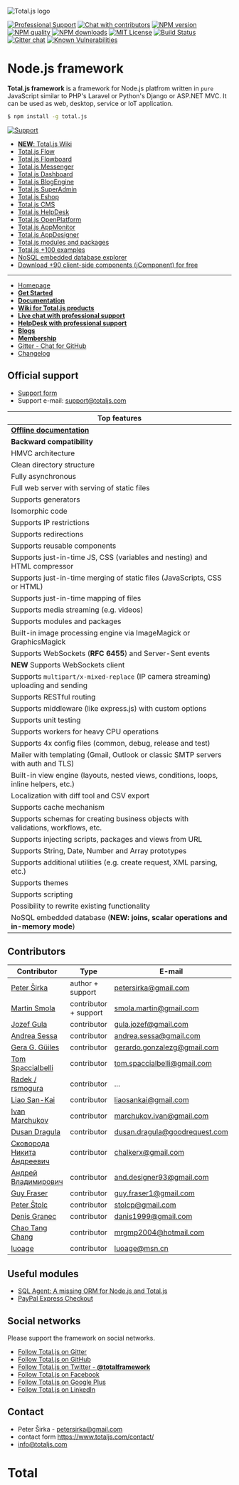![Total.js logo](https://www.totaljs.com/img/logo-totaljs.png)

[![Professional Support](https://www.totaljs.com/img/badge-support.svg)](https://www.totaljs.com/support/) [![Chat with contributors](https://www.totaljs.com/img/badge-chat.svg)](https://messenger.totaljs.com) [![NPM version][npm-version-image]][npm-url] [![NPM quality][npm-quality]](http://packagequality.com/#?package=total.js) [![NPM downloads][npm-downloads-image]][npm-url] [![MIT License][license-image]][license-url] [![Build Status][travis-image]][travis-url] [![Gitter chat](https://badges.gitter.im/totaljs/framework.png)](https://messenger.totaljs.com) [![Known Vulnerabilities](https://snyk.io/test/npm/total.js/badge.svg)](https://snyk.io/test/npm/total.js)

Node.js framework
=====================

__Total.js framework__ is a framework for Node.js platfrom written in `pure` JavaScript similar to PHP's Laravel or Python's Django or ASP.NET MVC. It can be used as web, desktop, service or IoT application.

```bash
$ npm install -g total.js
```

[![Support](https://www.totaljs.com/img/button-support.png?v=3)](https://www.totaljs.com/support/)

- [__NEW__: Total.js Wiki](https://www.totaljs.com/wiki/)
- [Total.js Flow](https://www.totaljs.com/flow/)
- [Total.js Flowboard](https://www.totaljs.com/flowboard/)
- [Total.js Messenger](https://www.totaljs.com/messenger/)
- [Total.js Dashboard](https://www.totaljs.com/dashboard/)
- [Total.js BlogEngine](https://www.totaljs.com/blogengine/)
- [Total.js SuperAdmin](https://www.totaljs.com/superadmin/)
- [Total.js Eshop](http://www.totaljs.com/eshop/)
- [Total.js CMS](http://www.totaljs.com/cms/)
- [Total.js HelpDesk](https://www.totaljs.com/helpdesk/)
- [Total.js OpenPlatform](https://www.totaljs.com/openplatform/)
- [Total.js AppMonitor](https://www.totaljs.com/monitor/)
- [Total.js AppDesigner](https://www.totaljs.com/designer/)
- [Total.js modules and packages](https://modules.totaljs.com)
- [Total.js +100 examples](https://github.com/totaljs/examples)
- [NoSQL embedded database explorer](https://www.totaljs.com/nosql/)
- [Download +90 client-side components (jComponent) for free](https://componentator.com)

---

- [Homepage](http://www.totaljs.com)
- [__Get Started__](http://www.totaljs.com/get-started/)
- [__Documentation__](http://docs.totaljs.com)
- [__Wiki for Total.js products__](http://wiki.totaljs.com)
- [__Live chat with professional support__](https://messenger.totaljs.com)
- [__HelpDesk with professional support__](https://helpdesk.totaljs.com)
- [__Blogs__](https://blog.totaljs.com)
- [__Membership__](https://my.totaljs.com)
- [Gitter - Chat for GitHub](https://gitter.im/totaljs/framework)
- [Changelog](https://github.com/totaljs/framework/blob/master/changes.txt)

## Official support

- [Support form](http://www.totaljs.com/support/)
- Support e-mail: <support@totaljs.com>

| Top features |
|------|
| [__Offline documentation__](http://docs.totaljs.com) |
| __Backward compatibility__ |
| HMVC architecture |
| Clean directory structure |
| Fully asynchronous |
| Full web server with serving of static files |
| Supports generators |
| Isomorphic code |
| Supports IP restrictions |
| Supports redirections |
| Supports reusable components |
| Supports just-in-time JS, CSS (variables and nesting) and HTML compressor |
| Supports just-in-time merging of static files (JavaScripts, CSS or HTML) |
| Supports just-in-time mapping of files |
| Supports media streaming (e.g. videos) |
| Supports modules and packages |
| Built-in image processing engine via ImageMagick or GraphicsMagick |
| Supports WebSockets (__RFC 6455__) and Server-Sent events |
| __NEW__ Supports WebSockets client |
| Supports `multipart/x-mixed-replace` (IP camera streaming) uploading and sending |
| Supports RESTful routing |
| Supports middleware (like express.js) with custom options |
| Supports unit testing |
| Supports workers for heavy CPU operations |
| Supports 4x config files (common, debug, release and test) |
| Mailer with templating (Gmail, Outlook or classic SMTP servers with auth and TLS) |
| Built-in view engine (layouts, nested views, conditions, loops, inline helpers, etc.) |
| Localization with diff tool and CSV export |
| Supports cache mechanism |
| Supports schemas for creating business objects with validations, workflows, etc. |
| Supports injecting scripts, packages and views from URL |
| Supports String, Date, Number and Array prototypes |
| Supports additional utilities (e.g. create request, XML parsing, etc.) |
| Supports themes |
| Supports scripting |
| Possibility to rewrite existing functionality |
| NoSQL embedded database (__NEW: joins, scalar operations and in-memory mode__) |

## Contributors

| Contributor | Type | E-mail |
|-------------|------|--------|
| [Peter Širka](https://github.com/petersirka) | author + support | <petersirka@gmail.com> |
| [Martin Smola](https://github.com/molda) | contributor + support | <smola.martin@gmail.com> |
| [Jozef Gula](https://github.com/jozefgula) | contributor | <gula.jozef@gmail.com> |
| [Andrea Sessa](https://github.com/asessa) | contributor | <andrea.sessa@gmail.com> |
| [Gera G. Güiles](https://github.com/Maxima-Solutions) | contributor | <gerardo.gonzalezg@gmail.com> |
| [Tom Spaccialbelli](https://github.com/harry-stot) | contributor | <tom.spaccialbelli@gmail.com> |
| [Radek / rsmogura](https://github.com/rsmogura) | contributor | ... |
| [Liao San-Kai](https://github.com/liaosankai) | contributor | <liaosankai@gmail.com> |
| [Ivan Marchukov](https://github.com/deadman2000) | contributor | <marchukov.ivan@gmail.com> |
| [Dusan Dragula](https://github.com/DusanDragulaGR) | contributor | <dusan.dragula@goodrequest.com> |
| [Сковорода Никита Андреевич](https://github.com/ChALkeR) | contributor | <chalkerx@gmail.com> |
| [Андрей Владимирович](https://github.com/anddesigner) | contributor | <and.designer93@gmail.com> |
| [Guy Fraser](https://github.com/aubergine10) | contributor | <guy.fraser1@gmail.com> |
| [Peter Štolc](https://github.com/fokinko) | contributor | <stolcp@gmail.com> |
| [Denis Granec](https://github.com/PatchwerkQWER) | contributor | <danis1999@gmail.com> |
| [Chao Tang Chang](https://github.com/ckpiggy) | contributor | <mrgmp2004@hotmail.com> |
| [luoage](https://github.com/luoage) | contributor | <luoage@msn.cn> |

## Useful modules

- [SQL Agent: A missing ORM for Node.js and Total.js](https://github.com/petersirka/node-sqlagent)
- [PayPal Express Checkout](https://github.com/petersirka/node-paypal-express-checkout)

## Social networks

Please support the framework on social networks.

- [Follow Total.js on Gitter](https://gitter.im/totaljs/framework)
- [Follow Total.js on GitHub](https://github.com/totaljs/framework)
- [Follow Total.js on Twitter - __@totalframework__](https://twitter.com/totalframework)
- [Follow Total.js on Facebook](https://www.facebook.com/totaljs.web.framework)
- [Follow Total.js on Google Plus](https://plus.google.com/u/0/113175077493180148081/posts)
- [Follow Total.js on LinkedIn](https://www.linkedin.com/groups/totaljs-8109884)

## Contact

- Peter Širka - <petersirka@gmail.com>
- contact form <https://www.totaljs.com/contact/>
- <info@totaljs.com>

[license-image]: https://img.shields.io/badge/license-MIT-blue.svg?style=flat
[license-url]: license.txt

[npm-url]: https://npmjs.org/package/total.js
[npm-version-image]: https://img.shields.io/npm/v/total.js.svg?style=flat
[npm-downloads-image]: https://img.shields.io/npm/dm/total.js.svg?style=flat
[npm-quality]: http://npm.packagequality.com/shield/total.js.svg

[travis-url]: https://travis-ci.org/totaljs/framework
[travis-image]: https://img.shields.io/travis/totaljs/framework.svg?style=flat
# Total
